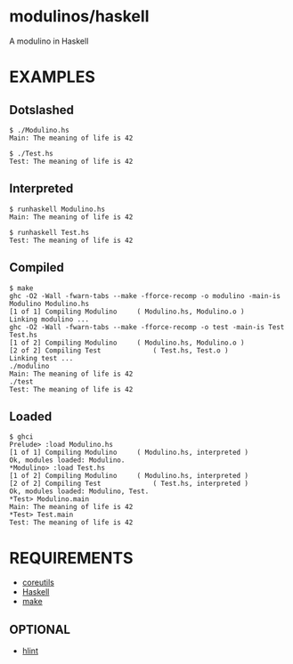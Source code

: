# modulinos/haskell

A modulino in Haskell

# EXAMPLES

## Dotslashed

```
$ ./Modulino.hs
Main: The meaning of life is 42

$ ./Test.hs
Test: The meaning of life is 42
```

## Interpreted

```
$ runhaskell Modulino.hs
Main: The meaning of life is 42

$ runhaskell Test.hs
Test: The meaning of life is 42
```

## Compiled

```
$ make
ghc -O2 -Wall -fwarn-tabs --make -fforce-recomp -o modulino -main-is Modulino Modulino.hs
[1 of 1] Compiling Modulino     ( Modulino.hs, Modulino.o )
Linking modulino ...
ghc -O2 -Wall -fwarn-tabs --make -fforce-recomp -o test -main-is Test Test.hs
[1 of 2] Compiling Modulino     ( Modulino.hs, Modulino.o )
[2 of 2] Compiling Test             ( Test.hs, Test.o )
Linking test ...
./modulino
Main: The meaning of life is 42
./test
Test: The meaning of life is 42
```

## Loaded

```
$ ghci
Prelude> :load Modulino.hs
[1 of 1] Compiling Modulino     ( Modulino.hs, interpreted )
Ok, modules loaded: Modulino.
*Modulino> :load Test.hs
[1 of 2] Compiling Modulino     ( Modulino.hs, interpreted )
[2 of 2] Compiling Test             ( Test.hs, interpreted )
Ok, modules loaded: Modulino, Test.
*Test> Modulino.main
Main: The meaning of life is 42
*Test> Test.main
Test: The meaning of life is 42
```

# REQUIREMENTS

* [coreutils](https://www.gnu.org/software/coreutils/coreutils.html)
* [Haskell](https://www.haskell.org)
* [make](https://www.gnu.org/software/make/)

## OPTIONAL

* [hlint](http://hackage.haskell.org/package/hlint)
